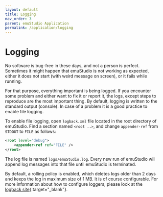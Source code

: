 ```yaml
---
layout: default
title: Logging
nav_order: 3
parent: emuStudio Application
permalink: /application/logging
---
```


# Logging

No software is bug-free in these days, and not a person is perfect. Sometimes it might happen that emuStudio is not working as expected, either it does not start (with weird message on screen), or it fails while running.

For that purpose, everything important is being logged. If you encounter some problem and either want to fix it or report it, the logs, except steps to reproduce are the most important thing.
By default, logging is written to the standard output (console). In case of a problem it is a good practice to enable file logging.
 
To enable file logging, open `logback.xml` file located in the root directory of emuStudio. Find a section named `<root ..>`, and change `appender-ref` from `STDOUT` to `FILE` as follows:

```xml
<root level="debug">
    <appender-ref ref="FILE" />
</root>
```

The log file is named `logs/emuStudio.log`. Every new run of emuStudio will append log messages into that file until emuStudio is terminated.

By default, a rolling policy is enabled, which deletes logs older than 2 days and keeps the log in maximum size of 1 MB. It is of course configurable. For more information about how to configure loggers, please look at the [logback site][logback]{:target="_blank"}.


[logback]: http://logback.qos.ch/manual/configuration.html
